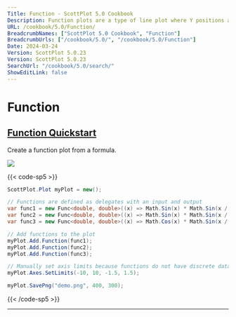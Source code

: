 ```yaml
---
Title: Function - ScottPlot 5.0 Cookbook
Description: Function plots are a type of line plot where Y positions are defined by a function that depends on X rather than a collection of discrete data points.
URL: /cookbook/5.0/Function/
BreadcrumbNames: ["ScottPlot 5.0 Cookbook", "Function"]
BreadcrumbUrls: ["/cookbook/5.0/", "/cookbook/5.0/Function"]
Date: 2024-03-24
Version: ScottPlot 5.0.23
Version: ScottPlot 5.0.23
SearchUrl: "/cookbook/5.0/search/"
ShowEditLink: false
---
```


# Function


<h2><a href='/cookbook/5.0/Function/FunctionQuickstart'>Function Quickstart</a></h2>

Create a function plot from a formula.

[![](/cookbook/5.0/images/FunctionQuickstart.png?240324174053)](/cookbook/5.0/images/FunctionQuickstart.png?240324174053)

{{< code-sp5 >}}

```cs
ScottPlot.Plot myPlot = new();

// Functions are defined as delegates with an input and output
var func1 = new Func<double, double>((x) => Math.Sin(x) * Math.Sin(x / 2));
var func2 = new Func<double, double>((x) => Math.Sin(x) * Math.Sin(x / 3));
var func3 = new Func<double, double>((x) => Math.Cos(x) * Math.Sin(x / 5));

// Add functions to the plot
myPlot.Add.Function(func1);
myPlot.Add.Function(func2);
myPlot.Add.Function(func3);

// Manually set axis limits because functions do not have discrete data points
myPlot.Axes.SetLimits(-10, 10, -1.5, 1.5);

myPlot.SavePng("demo.png", 400, 300);

```

{{< /code-sp5 >}}

<hr class='my-5 invisible'>


